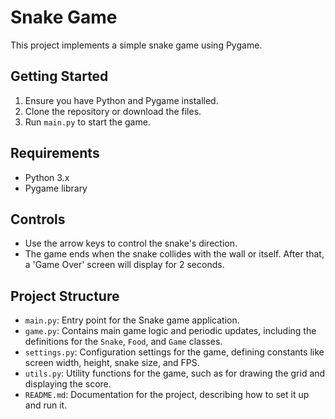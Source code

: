# Snake Game
This project implements a simple snake game using Pygame.

## Getting Started
1. Ensure you have Python and Pygame installed.
2. Clone the repository or download the files.
3. Run `main.py` to start the game.

## Requirements
- Python 3.x
- Pygame library

## Controls
- Use the arrow keys to control the snake's direction.
- The game ends when the snake collides with the wall or itself. After that, a 'Game Over' screen will display for 2 seconds.

## Project Structure
- `main.py`: Entry point for the Snake game application.
- `game.py`: Contains main game logic and periodic updates, including the definitions for the `Snake`, `Food`, and `Game` classes.
- `settings.py`: Configuration settings for the game, defining constants like screen width, height, snake size, and FPS.
- `utils.py`: Utility functions for the game, such as for drawing the grid and displaying the score.
- `README.md`: Documentation for the project, describing how to set it up and run it.